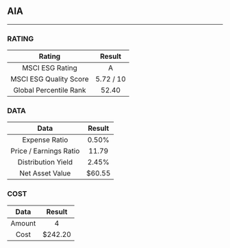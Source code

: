 ## AIA
----
### RATING

|Rating|Result|
|:----:|:---:|
|MSCI ESG Rating|A|
|MSCI ESG Quality Score|5.72 / 10|
|Global Percentile Rank|52.40|

### DATA

|Data|Result|
|:----:|:---:|
|Expense Ratio|0.50%|
|Price / Earnings Ratio|11.79|
|Distribution Yield|2.45%|
|Net Asset Value|$60.55|

### COST

|Data|Result|
|:----:|:---:|
|Amount|4|
|Cost|$242.20|
